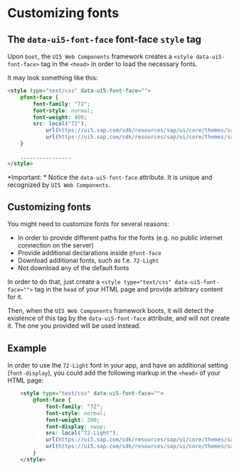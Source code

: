 <!--
SPDX-FileCopyrightText: SAP SE <https://sap.com>

SPDX-License-Identifier: Apache-2.0
-->

# Customizing fonts

## The `data-ui5-font-face` font-face `style` tag

Upon `boot`, the `UI5 Web Components` framework creates a `<style data-ui5-font-face>` tag in the `<head>` in order to load the necessary fonts.

It may look something like this:

```html
<style type="text/css" data-ui5-font-face="">
	@font-face {
		font-family: "72";
		font-style: normal;
		font-weight: 400;
		src: local("72"),
			url(https://ui5.sap.com/sdk/resources/sap/ui/core/themes/sap_fiori_3/fonts/72-Regular.woff2?ui5-webcomponents) format("woff2"),
			url(https://ui5.sap.com/sdk/resources/sap/ui/core/themes/sap_fiori_3/fonts/72-Regular.woff?ui5-webcomponents) format("woff");
	}
	
	................
</style>
```

*Important: * Notice the `data-ui5-font-face` attribute. It is unique and recognized by `UI5 Web Components`.

## Customizing fonts

You might need to customize fonts for several reasons: 
 - In order to provide different paths for the fonts (e.g. no public internet connection on the server)
 - Provide additional declarations inside `@font-face`
 - Download additional fonts, such as f.e. `72-Light`
 - Not download any of the default fonts

In order to do that, just create a `<style type="text/css" data-ui5-font-face="">` tag in the `head` of your HTML page and 
provide arbitrary content for it.

Then, when the `UI5 Web Components` framework boots, it will detect the existence of this tag by the `data-ui5-font-face`
attribute, and will not create it. The one you provided will be used instead.

## Example

In order to use the `72-Light` font in your app, and have an additional setting (`font-display`), you could add the following markup in the `<head>` of your HTML page:

```html
    <style type="text/css" data-ui5-font-face="">
        @font-face {
            font-family: "72";
            font-style: normal;
            font-weight: 200;
            font-display: swap;
            src: local("72-Light"),
            url(https://ui5.sap.com/sdk/resources/sap/ui/core/themes/sap_fiori_3/fonts/72-Light.woff2?ui5-webcomponents) format("woff2"),
            url(https://ui5.sap.com/sdk/resources/sap/ui/core/themes/sap_fiori_3/fonts/72-Light.woff?ui5-webcomponents) format("woff");
        }
    </style>
```
